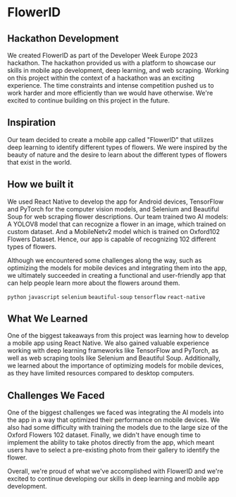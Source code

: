 # FlowerID

## Hackathon Development
We created FlowerID as part of the Developer Week Europe 2023 hackathon. The hackathon provided us with a platform to showcase our skills in mobile app development, deep learning, and web scraping. Working on this project within the context of a hackathon was an exciting experience. The time constraints and intense competition pushed us to work harder and more efficiently than we would have otherwise. We're excited to continue building on this project in the future.

## Inspiration
Our team decided to create a mobile app called "FlowerID" that utilizes deep learning to identify different types of flowers. We were inspired by the beauty of nature and the desire to learn about the different types of flowers that exist in the world.

## How we built it
We used React Native to develop the app for Android devices, TensorFlow and PyTorch for the computer vision models, and Selenium and Beautiful Soup for web scraping flower descriptions. Our team trained two AI models: A YOLOV8 model that can recognize a flower in an image, which trained on custom dataset. And a MobileNetv2 model which is trained on Oxford102 Flowers Dataset. Hence, our app is capable of recognizing 102 different types of flowers.

Although we encountered some challenges along the way, such as optimizing the models for mobile devices and integrating them into the app, we ultimately succeeded in creating a functional and user-friendly app that can help people learn more about the flowers around them.

`python`
`javascript`
`selenium`
`beautiful-soup`
`tensorflow`
`react-native`

## What We Learned
One of the biggest takeaways from this project was learning how to develop a mobile app using React Native. We also gained valuable experience working with deep learning frameworks like TensorFlow and PyTorch, as well as web scraping tools like Selenium and Beautiful Soup. Additionally, we learned about the importance of optimizing models for mobile devices, as they have limited resources compared to desktop computers.

## Challenges We Faced
One of the biggest challenges we faced was integrating the AI models into the app in a way that optimized their performance on mobile devices. We also had some difficulty with training the models due to the large size of the Oxford Flowers 102 dataset. Finally, we didn't have enough time to implement the ability to take photos directly from the app, which meant users have to select a pre-existing photo from their gallery to identify the flower.

Overall, we're proud of what we've accomplished with FlowerID and we're excited to continue developing our skills in deep learning and mobile app development.
